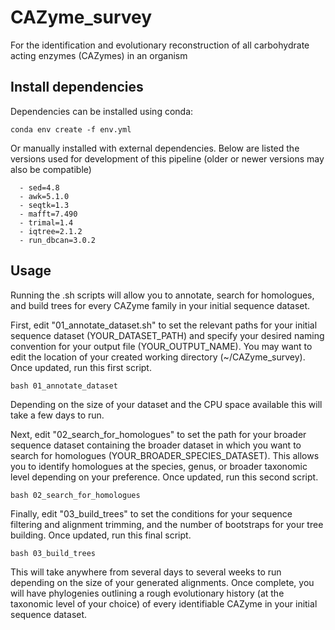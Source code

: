 # CAZyme_survey
For the identification and evolutionary reconstruction of all carbohydrate acting enzymes (CAZymes) in an organism

## Install dependencies
Dependencies can be installed using conda:

`conda env create -f env.yml`

Or manually installed with external dependencies. Below are listed the versions used for development of this pipeline (older or newer versions may also be compatible)

```
  - sed=4.8
  - awk=5.1.0
  - seqtk=1.3
  - mafft=7.490
  - trimal=1.4
  - iqtree=2.1.2
  - run_dbcan=3.0.2
```

## Usage

Running the .sh scripts will allow you to annotate, search for homologues, and build trees for every CAZyme family in your initial sequence dataset.

First, edit "01_annotate_dataset.sh" to set the relevant paths for your initial sequence dataset (YOUR_DATASET_PATH) and specify your desired naming convention for your output file (YOUR_OUTPUT_NAME). You may want to edit the location of your created working directory (~/CAZyme_survey). Once updated, run this first script. 

` bash 01_annotate_dataset `

Depending on the size of your dataset and the CPU space available this will take a few days to run. 

Next, edit "02_search_for_homologues" to set the path for your broader sequence dataset containing the broader dataset in which you want to search for homologues (YOUR_BROADER_SPECIES_DATASET). This allows you to identify homologues at the species, genus, or broader taxonomic level depending on your preference. Once updated, run this second script. 

` bash 02_search_for_homologues `

Finally, edit "03_build_trees" to set the conditions for your sequence filtering and alignment trimming, and the number of bootstraps for your tree building. Once updated, run this final script.

` bash 03_build_trees `

This will take anywhere from several days to several weeks to run depending on the size of your generated alignments. Once complete, you will have phylogenies outlining a rough evolutionary history (at the taxonomic level of your choice) of every identifiable CAZyme in your initial sequence dataset. 
